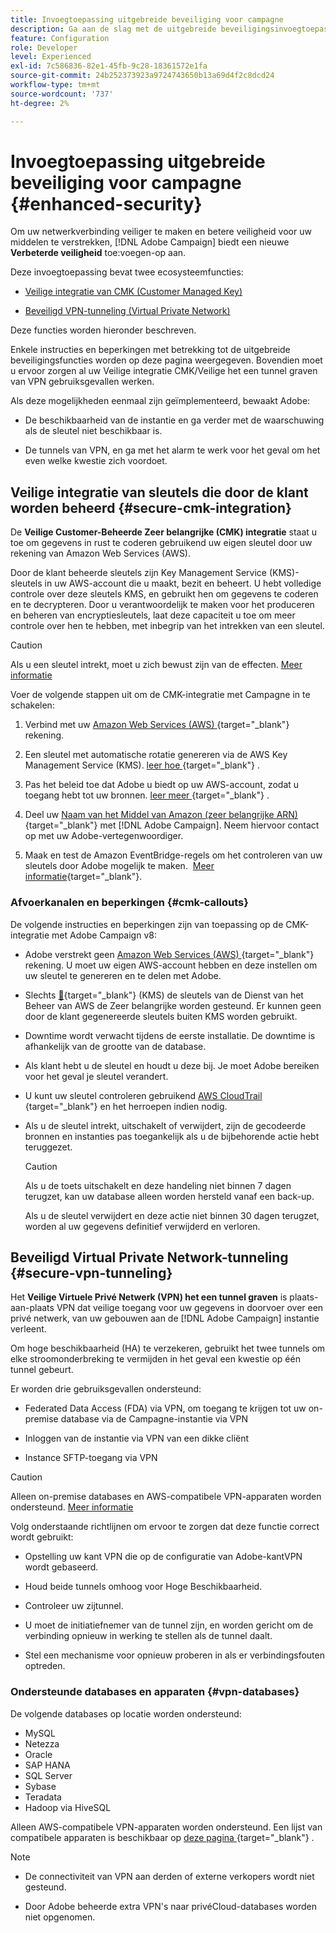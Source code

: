 ```yaml
---
title: Invoegtoepassing uitgebreide beveiliging voor campagne
description: Ga aan de slag met de uitgebreide beveiligingsinvoegtoepassing Campagne
feature: Configuration
role: Developer
level: Experienced
exl-id: 7c586836-82e1-45fb-9c28-18361572e1fa
source-git-commit: 24b252373923a9724743650b13a69d4f2c8dcd24
workflow-type: tm+mt
source-wordcount: '737'
ht-degree: 2%

---
```



# Invoegtoepassing uitgebreide beveiliging voor campagne {#enhanced-security}

Om uw netwerkverbinding veiliger te maken en betere veiligheid voor uw middelen te verstrekken, [!DNL Adobe Campaign] biedt een nieuwe **Verbeterde veiligheid** toe:voegen-op aan.

Deze invoegtoepassing bevat twee ecosysteemfuncties:

* [Veilige integratie van CMK (Customer Managed Key)](#secure-cmk-integration)

* [Beveiligd VPN-tunneling (Virtual Private Network)](#secure-vpn-tunneling)

Deze functies worden hieronder beschreven.

Enkele instructies en beperkingen met betrekking tot de uitgebreide beveiligingsfuncties worden op deze pagina weergegeven. Bovendien moet u ervoor zorgen al uw Veilige integratie CMK/Veilige het een tunnel graven van VPN gebruiksgevallen werken.

Als deze mogelijkheden eenmaal zijn geïmplementeerd, bewaakt Adobe:

* De beschikbaarheid van de instantie en ga verder met de waarschuwing als de sleutel niet beschikbaar is.

* De tunnels van VPN, en ga met het alarm te werk voor het geval om het even welke kwestie zich voordoet.

## Veilige integratie van sleutels die door de klant worden beheerd {#secure-cmk-integration}

De **Veilige Customer-Beheerde Zeer belangrijke (CMK) integratie** staat u toe om gegevens in rust te coderen gebruikend uw eigen sleutel door uw rekening van Amazon Web Services (AWS).

Door de klant beheerde sleutels zijn Key Management Service (KMS)-sleutels in uw AWS-account die u maakt, bezit en beheert. U hebt volledige controle over deze sleutels KMS, en gebruikt hen om gegevens te coderen en te decrypteren. Door u verantwoordelijk te maken voor het produceren en beheren van encryptiesleutels, laat deze capaciteit u toe om meer controle over hen te hebben, met inbegrip van het intrekken van een sleutel.

>[!CAUTION]
>
>Als u een sleutel intrekt, moet u zich bewust zijn van de effecten. [Meer informatie](#cmk-callouts)

Voer de volgende stappen uit om de CMK-integratie met Campagne in te schakelen:

1. Verbind met uw [ Amazon Web Services (AWS) ](https://aws.amazon.com/){target="_blank"}  rekening.

1. Een sleutel met automatische rotatie genereren via de AWS Key Management Service (KMS). [ leer hoe ](https://docs.aws.amazon.com/kms/latest/developerguide/create-keys.html){target="_blank"} .

1. Pas het beleid toe dat Adobe u biedt op uw AWS-account, zodat u toegang hebt tot uw bronnen. [ leer meer ](https://docs.aws.amazon.com/kms/latest/developerguide/key-policy-services.html){target="_blank"} . <!--link TBC-->

1. Deel uw [ Naam van het Middel van Amazon (zeer belangrijke ARN) ](https://docs.aws.amazon.com/kms/latest/developerguide/find-cmk-id-arn.html){target="_blank"}  met [!DNL Adobe Campaign]. Neem hiervoor contact op met uw Adobe-vertegenwoordiger. <!--or Adobe transition manager?-->

1. Maak en test de Amazon EventBridge-regels om het controleren van uw sleutels door Adobe mogelijk te maken. &#x200B; [Meer informatie](https://docs.aws.amazon.com/eventbridge/latest/userguide/eb-rules.html){target="_blank"}.


### Afvoerkanalen en beperkingen {#cmk-callouts}

De volgende instructies en beperkingen zijn van toepassing op de CMK-integratie met Adobe Campaign v8:

* Adobe verstrekt geen [ Amazon Web Services (AWS) ](https://aws.amazon.com/){target="_blank"}  rekening. U moet uw eigen AWS-account hebben en deze instellen om uw sleutel te genereren en te delen met Adobe.

* Slechts [&#128279;](https://docs.aws.amazon.com/kms/latest/developerguide/overview.html){target="_blank"}  (KMS) de sleutels van de Dienst van het Beheer van AWS de Zeer belangrijke worden gesteund.  Er kunnen geen door de klant gegenereerde sleutels buiten KMS worden gebruikt. &#x200B;

* Downtime wordt verwacht tijdens de eerste installatie. &#x200B;De downtime is afhankelijk van de grootte van de database.

* Als klant hebt u de sleutel en houdt u deze bij. Je moet Adobe bereiken voor het geval je sleutel verandert. &#x200B;

* U kunt uw sleutel controleren gebruikend [ AWS CloudTrail ](https://docs.aws.amazon.com/awscloudtrail/latest/userguide/cloudtrail-user-guide.html){target="_blank"}  en het herroepen indien nodig. &#x200B;

* Als u de sleutel intrekt, uitschakelt of verwijdert, zijn de gecodeerde bronnen en instanties pas toegankelijk als u de bijbehorende actie hebt teruggezet.

  >[!CAUTION]
  >
  >Als u de toets uitschakelt en deze handeling niet binnen 7 dagen terugzet, kan uw database alleen worden hersteld vanaf een back-up.
  >
  >Als u de sleutel verwijdert en deze actie niet binnen 30 dagen terugzet, worden al uw gegevens definitief verwijderd en verloren. &#x200B;

## Beveiligd Virtual Private Network-tunneling {#secure-vpn-tunneling}

Het **Veilige Virtuele Privé Netwerk (VPN) het een tunnel graven** is plaats-aan-plaats VPN dat veilige toegang voor uw gegevens in doorvoer over een privé netwerk, van uw gebouwen aan de [!DNL Adobe Campaign] instantie verleent.

<!--As it connects two networks together, it is a site-to-site VPN.-->

Om hoge beschikbaarheid (HA) te verzekeren, gebruikt het twee tunnels om elke stroomonderbreking te vermijden in het geval een kwestie op één tunnel gebeurt.

Er worden drie gebruiksgevallen ondersteund:

* Federated Data Access (FDA) via VPN, om toegang te krijgen tot uw on-premise database via de Campagne-instantie via VPN

* Inloggen van de instantie via VPN van een dikke cliënt

* Instance SFTP-toegang via VPN

>[!CAUTION]
>
>Alleen on-premise databases en AWS-compatibele VPN-apparaten worden ondersteund. [Meer informatie](#vpn-databases)

Volg onderstaande richtlijnen om ervoor te zorgen dat deze functie correct wordt gebruikt:

* Opstelling uw kant VPN die op de configuratie van Adobe-kantVPN wordt gebaseerd.

* Houd beide tunnels omhoog voor Hoge Beschikbaarheid.

* Controleer uw zijtunnel.

* U moet de initiatiefnemer van de tunnel zijn, en worden gericht om de verbinding opnieuw in werking te stellen als de tunnel daalt.

* Stel een mechanisme voor opnieuw proberen in als er verbindingsfouten optreden.

### Ondersteunde databases en apparaten {#vpn-databases}

De volgende databases op locatie worden ondersteund:

* MySQL
* Netezza
* Oracle
* SAP HANA
* SQL Server
* Sybase
* Teradata
* Hadoop via HiveSQL

Alleen AWS-compatibele VPN-apparaten worden ondersteund. Een lijst van compatibele apparaten is beschikbaar op [ deze pagina ](https://docs.aws.amazon.com/vpn/latest/s2svpn/your-cgw.html#example-configuration-files){target="_blank"} .

>[!NOTE]
>
>* De connectiviteit van VPN aan derden of externe verkopers wordt niet gesteund.
>
>* Door Adobe beheerde extra VPN&#39;s naar privéCloud-databases worden niet opgenomen.

